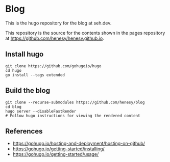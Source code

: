 # Blog

This is the hugo repository for the blog at seh.dev.

This repository is the source for the contents shown in the pages repository at https://github.com/henesy/henesy.github.io.

## Install hugo

	git clone https://github.com/gohugoio/hugo
	cd hugo
	go install --tags extended

## Build the blog

	git clone --recurse-submodules https://github.com/henesy/blog
	cd blog
	hugo server --disableFastRender
	# Follow hugo instructions for viewing the rendered content

## References

- https://gohugo.io/hosting-and-deployment/hosting-on-github/
- https://gohugo.io/getting-started/installing/
- https://gohugo.io/getting-started/usage/
